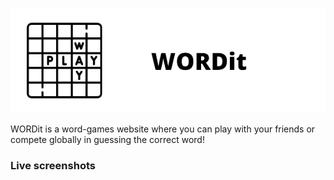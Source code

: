 ![alt text](https://github.com/ahmedibrahim404/Wordit/blob/master/images/WORDit.png?raw=true)

WORDit is a word-games website where you can play with your friends or compete globally in guessing the correct word!

### Live screenshots

